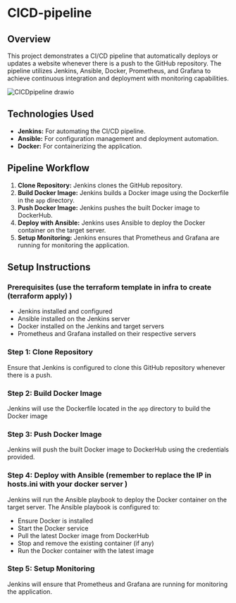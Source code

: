 # CICD-pipeline

## Overview
This project demonstrates a CI/CD pipeline that automatically deploys or updates a website whenever there is a push to the GitHub repository. The pipeline utilizes Jenkins, Ansible, Docker, Prometheus, and Grafana to achieve continuous integration and deployment with monitoring capabilities.

![CICDpipeline drawio](https://github.com/user-attachments/assets/1281ca7d-c193-46b9-ba54-e8b6ee2c78e7)


## Technologies Used
- **Jenkins:** For automating the CI/CD pipeline.
- **Ansible:** For configuration management and deployment automation.
- **Docker:** For containerizing the application.


## Pipeline Workflow
1. **Clone Repository:** Jenkins clones the GitHub repository.
2. **Build Docker Image:** Jenkins builds a Docker image using the Dockerfile in the `app` directory.
3. **Push Docker Image:** Jenkins pushes the built Docker image to DockerHub.
4. **Deploy with Ansible:** Jenkins uses Ansible to deploy the Docker container on the target server.
5. **Setup Monitoring:** Jenkins ensures that Prometheus and Grafana are running for monitoring the application.

## Setup Instructions

### Prerequisites (use the terraform template in infra to create (terraform apply) )
- Jenkins installed and configured
- Ansible installed on the Jenkins server
- Docker installed on the Jenkins and target servers
- Prometheus and Grafana installed on their respective servers

### Step 1: Clone Repository
Ensure that Jenkins is configured to clone this GitHub repository whenever there is a push.

### Step 2: Build Docker Image
Jenkins will use the Dockerfile located in the `app` directory to build the Docker image
### Step 3: Push Docker Image
Jenkins will push the built Docker image to DockerHub using the credentials provided.

### Step 4: Deploy with Ansible (remember to replace the IP in hosts.ini with your docker server )
Jenkins will run the Ansible playbook to deploy the Docker container on the target server. The Ansible playbook is configured to:
- Ensure Docker is installed
- Start the Docker service
- Pull the latest Docker image from DockerHub
- Stop and remove the existing container (if any)
- Run the Docker container with the latest image

### Step 5: Setup Monitoring
Jenkins will ensure that Prometheus and Grafana are running for monitoring the application.
